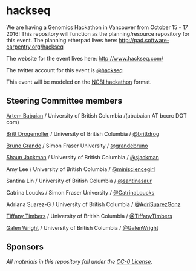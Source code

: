 # hackseq

We are having a Genomics Hackathon in Vancouver from October 15 - 17 2016! This repository 
will function as the planning/resource repository for this event. The planning etherpad lives here: http://pad.software-carpentry.org/hackseq

The website for the event lives here: http://www.hackseq.com/

The twitter account for this event is [@hackseq](https://twitter.com/search?f=tweets&q=hackseq)

This event will be modeled on the [NCBI hackathon](https://github.com/NCBI-Hackathons) format.


## Steering Committee members

[Artem Babaian](http://www.JobsInScience.ca) / University of British Columbia /(ababaian AT bccrc DOT com)

[Britt Drogemoller](http://t.co/f6qRW2ChTy) / University of British Columbia / [@brittdrog](https://twitter.com/brittdrog)

[Bruno Grande](https://t.co/B5pnNg2Pfw) / Simon Fraser University / [@grandebruno](https://twitter.com/grandebruno)

[Shaun Jackman](http://sjackman.ca/) / University of British Columbia / [@sjackman](https://twitter.com/sjackman)

Amy Lee / University of British Columbia / [@minisciencegirl](https://twitter.com/minisciencegirl)

Santina Lin / University of British Columbia / [@santinasaur](https://twitter.com/santinasaur)

Catrina Loucks / Simon Fraser University / [@CatrinaLoucks](https://twitter.com/CatrinaLoucks)

Adriana Suarez-G / University of British Columbia / [@AdriSuarezGonz](https://twitter.com/AdriSuarezGonz)

[Tiffany Timbers](http://tiffanytimbers.com) / University of British Columbia / [@TiffanyTimbers](https://twitter.com/TiffanyTimbers)

[Galen Wright](http://t.co/Fm8Hy3gTIR) / University of British Columbia / [@GalenWright](https://twitter.com/@GalenWright)


## Sponsors


*All materials in this repository fall under the [CC-0 License](LICENSE.md).*
